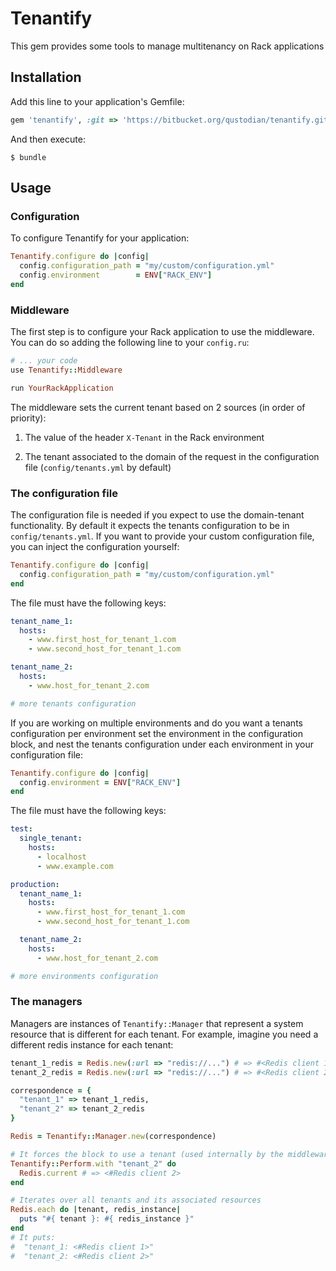 # Tenantify

This gem provides some tools to manage multitenancy on Rack applications

## Installation

Add this line to your application's Gemfile:

```ruby
gem 'tenantify', :git => 'https://bitbucket.org/qustodian/tenantify.git'
```

And then execute:

    $ bundle

## Usage

### Configuration

To configure Tenantify for your application:

```ruby
Tenantify.configure do |config|
  config.configuration_path = "my/custom/configuration.yml"
  config.environment        = ENV["RACK_ENV"]
end
```

### Middleware

The first step is to configure your Rack application to use the middleware. You can do so adding the following line to your `config.ru`:

```ruby
# ... your code
use Tenantify::Middleware

run YourRackApplication
```

The middleware sets the current tenant based on 2 sources (in order of priority):

  1. The value of the header `X-Tenant` in the Rack environment

  2. The tenant associated to the domain of the request in the configuration file (`config/tenants.yml` by default)

### The configuration file

The configuration file is needed if you expect to use the domain-tenant functionality.
By default it expects the tenants configuration to be in `config/tenants.yml`. If you want to provide your custom configuration file, you can inject the configuration yourself:

```ruby
Tenantify.configure do |config|
  config.configuration_path = "my/custom/configuration.yml"
end
```

The file must have the following keys:

```yaml
tenant_name_1:
  hosts:
    - www.first_host_for_tenant_1.com
    - www.second_host_for_tenant_1.com

tenant_name_2:
  hosts:
    - www.host_for_tenant_2.com

# more tenants configuration
```

If you are working on multiple environments and do you want a tenants configuration per environment set the environment in the configuration block, and nest the tenants configuration under each environment in your configuration file:

```ruby
Tenantify.configure do |config|
  config.environment = ENV["RACK_ENV"]
end
```

The file must have the following keys:

```yaml
test:
  single_tenant:
    hosts:
      - localhost
      - www.example.com

production:
  tenant_name_1:
    hosts:
      - www.first_host_for_tenant_1.com
      - www.second_host_for_tenant_1.com

  tenant_name_2:
    hosts:
      - www.host_for_tenant_2.com

# more environments configuration
```

### The managers

Managers are instances of `Tenantify::Manager` that represent a system resource that is different for each tenant.
For example, imagine you need a different redis instance for each tenant:

```ruby
tenant_1_redis = Redis.new(:url => "redis://...") # => #<Redis client 1>
tenant_2_redis = Redis.new(:url => "redis://...") # => #<Redis client 2>

correspondence = {
  "tenant_1" => tenant_1_redis,
  "tenant_2" => tenant_2_redis
}

Redis = Tenantify::Manager.new(correspondence)

# It forces the block to use a tenant (used internally by the middleware)
Tenantify::Perform.with "tenant_2" do
  Redis.current # => <#Redis client 2>
end

# Iterates over all tenants and its associated resources
Redis.each do |tenant, redis_instance|
  puts "#{ tenant }: #{ redis_instance }"
end
# It puts:
#  "tenant_1: <#Redis client 1>"
#  "tenant_2: <#Redis client 2>"
```
